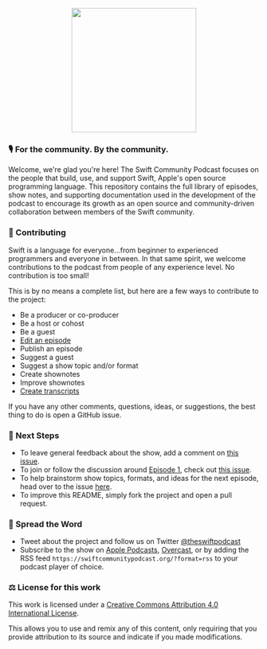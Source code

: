 <p align=center><img src="https://github.com/SwiftCommunityPodcast/podcast/blob/master/Resources/Logo%402x.png" width="250"/></p>

### 🎙 For the community. By the community.

Welcome, we're glad you're here! The Swift Community Podcast focuses on the people that build, use, and support Swift, Apple's open source programming language. This repository contains the full library of episodes, show notes, and supporting documentation used in the development of the podcast to encourage its growth as an open source and community-driven collaboration between members of the Swift community.

### 🤝 Contributing 

Swift is a language for everyone...from beginner to experienced programmers and everyone in between. In that same spirit, we welcome contributions to the podcast from people of any experience level. No contribution is too small!

This is by no means a complete list, but here are a few ways to contribute to the project:

- Be a producer or co-producer
- Be a host or cohost
- Be a guest
- [Edit an episode](https://github.com/SwiftCommunityPodcast/podcast/issues/9)
- Publish an episode
- Suggest a guest
- Suggest a show topic and/or format
- Create shownotes
- Improve shownotes
- [Create transcripts](https://github.com/SwiftCommunityPodcast/podcast/issues/15)

If you have any other comments, questions, ideas, or suggestions, the best thing to do is open a GitHub issue.

### 🧩 Next Steps

- To leave general feedback about the show, add a comment on [this issue](https://github.com/SwiftCommunityPodcast/podcast/issues/3).
- To join or follow the discussion around [Episode 1](https://www.swiftcommunitypodcast.org), check out [this issue](https://github.com/SwiftCommunityPodcast/podcast/issues/1).
- To help brainstorm show topics, formats, and ideas for the next episode, head over to the issue [here](https://github.com/SwiftCommunityPodcast/podcast/issues/2).
- To improve this README, simply fork the project and open a pull request.

### 📣 Spread the Word

- Tweet about the project and follow us on Twitter [@theswiftpodcast](https://twitter.com/theswiftpodcast)
- Subscribe to the show on [Apple Podcasts](https://itunes.apple.com/us/podcast/the-swift-community-podcast/id1449664346?mt=2), [Overcast](https://overcast.fm/p1065244-3zhoR6), or by adding the RSS feed `https://swiftcommunitypodcast.org/?format=rss` to your podcast player of choice.

### ⚖️ License for this work

This work is licensed under a <a rel="license" href="http://creativecommons.org/licenses/by/4.0/">Creative Commons Attribution 4.0 International License</a>.

This allows you to use and remix any of this content, only requiring that you provide attribution to its source and indicate if you made modifications.
